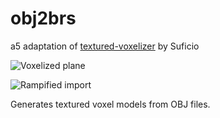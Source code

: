 # obj2brs

a5 adaptation of [textured-voxelizer](https://github.com/CheezBarger/textured-voxelizer) by Suficio

![Voxelized plane](banner.png)

![Rampified import](banner2.png)

Generates textured voxel models from OBJ files.



